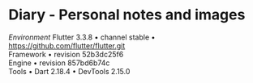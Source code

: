 # Diary - Personal notes and images

*Environment*
Flutter 3.3.8 • channel stable • https://github.com/flutter/flutter.git  
Framework • revision 52b3dc25f6  
Engine • revision 857bd6b74c  
Tools • Dart 2.18.4 • DevTools 2.15.0  